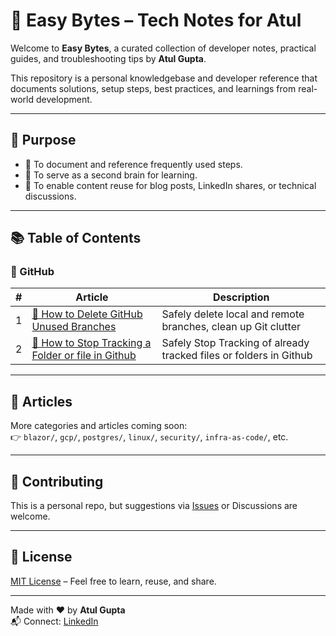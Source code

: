 # 📘 Easy Bytes – Tech Notes for Atul

Welcome to **Easy Bytes**, a curated collection of developer notes, practical guides, and troubleshooting tips by **Atul Gupta**.

This repository is a personal knowledgebase and developer reference that documents solutions, setup steps, best practices, and learnings from real-world development.

---

## 🧭 Purpose

- 📖 To document and reference frequently used steps.
- 🧠 To serve as a second brain for learning.
- 📣 To enable content reuse for blog posts, LinkedIn shares, or technical discussions.

---

## 📚 Table of Contents

### 🐙 GitHub

| # | Article | Description |
|--:|---------|-------------|
| 1 | [🧹 How to Delete GitHub Unused Branches](./Github/delete-unsed-branched.md) | Safely delete local and remote branches, clean up Git clutter |
| 2 | [🧹 How to Stop Tracking a Folder or file in Github](./Github/StopGitTrackingSpecificFileFolder.md) | Safely Stop Tracking of already tracked files or folders in Github |

---

## 📄 Articles

More categories and articles coming soon:  
👉 `blazor/`, `gcp/`, `postgres/`, `linux/`, `security/`, `infra-as-code/`, etc.

---

## 🤝 Contributing

This is a personal repo, but suggestions via [Issues](https://github.com/Trustiify/easy-bytes-tech-notes/issues) or Discussions are welcome.

---

## 📜 License

[MIT License](LICENSE) – Feel free to learn, reuse, and share.

---

Made with ❤️ by **Atul Gupta**  
📬 Connect: [LinkedIn](https://www.linkedin.com/in/atul-gupta-28339431/)
